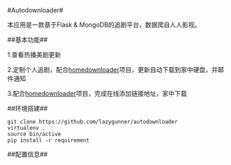 #Autodownloader#

本应用是一款基于Flask & MongoDB的追剧平台，数据爬自人人影视。

##基本功能##

1.查看热播美剧更新

2.定制个人追剧，配合[homedownloader](https://github.com/lazygunner/homedownloader)项目，更新自动下载到家中硬盘，并邮件通知

3.配合[homedownloader](https://github.com/lazygunner/homedownloader)项目，完成在线添加链接地址，家中下载

##环境搭建##

    git clone https://github.com/lazygunner/autodownloader
    virtualenv .
    source bin/active
    pip install -r requirement
    
##配置信息##
